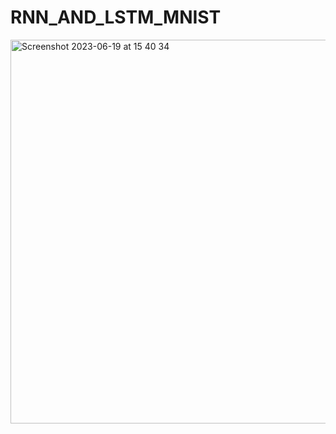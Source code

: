 # RNN_AND_LSTM_MNIST

<img width="614" alt="Screenshot 2023-06-19 at 15 40 34" src="https://github.com/milas-melt/RNN_AND_LSTM_MNIST/assets/55765976/9e6a4166-6e7d-468c-bb35-da867bf5a191">
